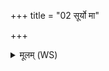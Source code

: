 +++
title = "02 सूर्यो मा"

+++
<details><summary>मूलम् (WS)</summary>

सूर्यो मा चक्षुषः पातु बृहस्पतिर्वाचः सोमो राजा सभायाः |  
इन्द्रो वो दृशे भवामि ॥ २ ॥
</details>